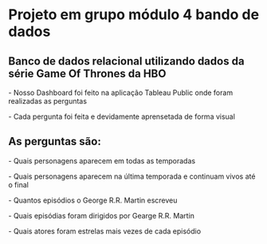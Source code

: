 <h1> Projeto em grupo módulo 4 bando de dados </h1>
<h2>  Banco de dados relacional utilizando dados da série Game Of Thrones da HBO </h2>
<p> - Nosso Dashboard foi feito na aplicação Tableau Public onde foram realizadas as perguntas </p>
<p> - Cada pergunta foi feita e devidamente aprensetada de forma visual </p>
<p> </p>
<p> </p>
<h2> As perguntas são: </h2>
<p> - Quais personagens aparecem em todas as temporadas </p>
<p> - Quais personagens aparecem na última temporada e continuam vivos até o final </p>
<p> - Quantos episódios o George R.R. Martin escreveu </p>
<p> - Quais episódias foram dirigidos por Gearge R.R. Martin </p>
<p> - Quais atores foram estrelas mais vezes de cada episódio </p>
